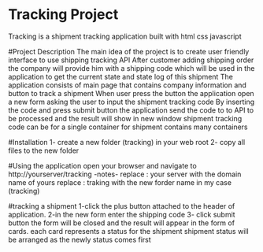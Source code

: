 # Tracking Project

Tracking is a shipment tracking application built with html css javascript

#Project Description
The main idea of the project is to create user friendly interface to use shipping tracking API
After customer adding shipping order the company will provide him with a shipping code which will be used in the application to get the current state and state log of this shipment
The application consists of main page that contains company information and button to track a shipment
When user press the button the application open a new form asking the user to input the shipment tracking code
By inserting the code and press submit button the application send the code to to API to be processed and the result will show in new window
shipment tracking code can be for a single container for shipment contains many containers 

#Installation
1- create a new folder (tracking) in your web root
2- copy all files to the new folder

#Using the application
open your browser and navigate to http://yourserver/tracking
-notes-
replace : your server with the domain name of yours
replace : traking with the new forder name in my case (tracking)

#tracking a shipment 
1-click the plus button attached to the header of application.
2-in the new form enter the shipping code
3- click submit button
the form will be closed and the result will appear in the form of cards.
each card represents a status for the shipment
shipment status will be arranged as the newly status comes first
